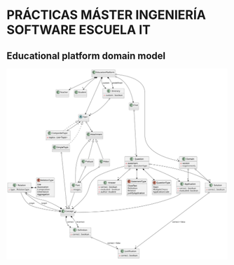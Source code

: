 # PRÁCTICAS MÁSTER INGENIERÍA SOFTWARE ESCUELA IT

## Educational platform domain model

![image info](./out/Diagrams/Domain/EducationPlatformDomain.svg)
